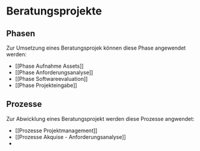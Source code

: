 # Beratungsprojekte

## Phasen

Zur Umsetzung eines Beratungsprojek können diese Phase angewendet werden:

* [[Phase Aufnahme Assets]]
* [[Phase Anforderungsanalyse]]
* [[Phase Softwareevaluation]]
* [[Phase Projekteingabe]]

## Prozesse

Zur Abwicklung eines Beratungsprojekt werden diese Prozesse angwendet:

* [[Prozesse Projektmanagement]]
* [[Prozesse Akquise - Anforderungsanalyse]]
* 